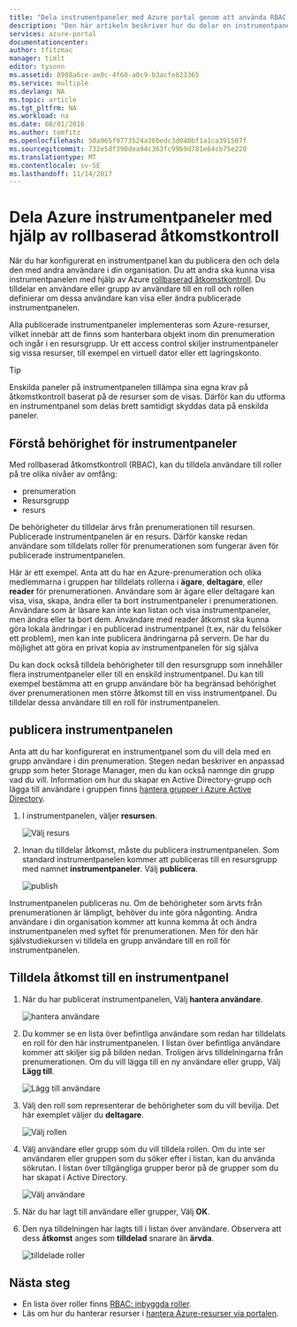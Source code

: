 ```yaml
---
title: "Dela instrumentpaneler med Azure portal genom att använda RBAC | Microsoft Docs"
description: "Den här artikeln beskriver hur du delar en instrumentpanel i Azure-portalen med hjälp av rollbaserad åtkomstkontroll."
services: azure-portal
documentationcenter: 
author: tfitzmac
manager: timlt
editor: tysonn
ms.assetid: 8908a6ce-ae0c-4f60-a0c9-b3acfe823365
ms.service: multiple
ms.devlang: NA
ms.topic: article
ms.tgt_pltfrm: NA
ms.workload: na
ms.date: 08/01/2016
ms.author: tomfitz
ms.openlocfilehash: 50a965f9773524a36bedc3d040bf1a1ca391507f
ms.sourcegitcommit: 732e5df390dea94c363fc99b9d781e64cb75e220
ms.translationtype: MT
ms.contentlocale: sv-SE
ms.lasthandoff: 11/14/2017
---
```

# <a name="share-azure-dashboards-by-using-role-based-access-control"></a>Dela Azure instrumentpaneler med hjälp av rollbaserad åtkomstkontroll
När du har konfigurerat en instrumentpanel kan du publicera den och dela den med andra användare i din organisation. Du att andra ska kunna visa instrumentpanelen med hjälp av Azure [rollbaserad åtkomstkontroll](../active-directory/role-based-access-control-configure.md). Du tilldelar en användare eller grupp av användare till en roll och rollen definierar om dessa användare kan visa eller ändra publicerade instrumentpanelen. 

Alla publicerade instrumentpaneler implementeras som Azure-resurser, vilket innebär att de finns som hanterbara objekt inom din prenumeration och ingår i en resursgrupp.  Ur ett access control skiljer instrumentpaneler sig vissa resurser, till exempel en virtuell dator eller ett lagringskonto.

> [!TIP]
> Enskilda paneler på instrumentpanelen tillämpa sina egna krav på åtkomstkontroll baserat på de resurser som de visas.  Därför kan du utforma en instrumentpanel som delas brett samtidigt skyddas data på enskilda paneler.
> 
> 

## <a name="understanding-access-control-for-dashboards"></a>Förstå behörighet för instrumentpaneler
Med rollbaserad åtkomstkontroll (RBAC), kan du tilldela användare till roller på tre olika nivåer av omfång:

* prenumeration
* Resursgrupp
* resurs

De behörigheter du tilldelar ärvs från prenumerationen till resursen. Publicerade instrumentpanelen är en resurs. Därför kanske redan användare som tilldelats roller för prenumerationen som fungerar även för publicerade instrumentpanelen. 

Här är ett exempel.  Anta att du har en Azure-prenumeration och olika medlemmarna i gruppen har tilldelats rollerna i **ägare**, **deltagare**, eller **reader** för prenumerationen. Användare som är ägare eller deltagare kan visa, visa, skapa, ändra eller ta bort instrumentpaneler i prenumerationen.  Användare som är läsare kan inte kan listan och visa instrumentpaneler, men ändra eller ta bort dem.  Användare med reader åtkomst ska kunna göra lokala ändringar i en publicerad instrumentpanel (t.ex, när du felsöker ett problem), men kan inte publicera ändringarna på servern.  De har du möjlighet att göra en privat kopia av instrumentpanelen för sig själva

Du kan dock också tilldela behörigheter till den resursgrupp som innehåller flera instrumentpaneler eller till en enskild instrumentpanel. Du kan till exempel bestämma att en grupp användare bör ha begränsad behörighet över prenumerationen men större åtkomst till en viss instrumentpanel. Du tilldelar dessa användare till en roll för instrumentpanelen. 

## <a name="publish-dashboard"></a>publicera instrumentpanelen
Anta att du har konfigurerat en instrumentpanel som du vill dela med en grupp användare i din prenumeration. Stegen nedan beskriver en anpassad grupp som heter Storage Manager, men du kan också namnge din grupp vad du vill. Information om hur du skapar en Active Directory-grupp och lägga till användare i gruppen finns [hantera grupper i Azure Active Directory](../active-directory/active-directory-groups-create-azure-portal.md).

1. I instrumentpanelen, väljer **resursen**.
   
     ![Välj resurs](./media/azure-portal-dashboard-share-access/select-share.png)
2. Innan du tilldelar åtkomst, måste du publicera instrumentpanelen. Som standard instrumentpanelen kommer att publiceras till en resursgrupp med namnet **instrumentpaneler**. Välj **publicera**.
   
     ![publish](./media/azure-portal-dashboard-share-access/publish.png)

Instrumentpanelen publiceras nu. Om de behörigheter som ärvts från prenumerationen är lämpligt, behöver du inte göra någonting. Andra användare i din organisation kommer att kunna komma åt och ändra instrumentpanelen med syftet för prenumerationen. Men för den här självstudiekursen vi tilldela en grupp användare till en roll för instrumentpanelen.

## <a name="assign-access-to-a-dashboard"></a>Tilldela åtkomst till en instrumentpanel
1. När du har publicerat instrumentpanelen, Välj **hantera användare**.
   
     ![hantera användare](./media/azure-portal-dashboard-share-access/manage-users.png)
2. Du kommer se en lista över befintliga användare som redan har tilldelats en roll för den här instrumentpanelen. I listan över befintliga användare kommer att skiljer sig på bilden nedan. Troligen ärvs tilldelningarna från prenumerationen. Om du vill lägga till en ny användare eller grupp, Välj **Lägg till**.
   
     ![Lägg till användare](./media/azure-portal-dashboard-share-access/existing-users.png)
3. Välj den roll som representerar de behörigheter som du vill bevilja. Det här exemplet väljer du **deltagare**.
   
     ![Välj rollen](./media/azure-portal-dashboard-share-access/select-role.png)
4. Välj användare eller grupp som du vill tilldela rollen. Om du inte ser användaren eller gruppen som du söker efter i listan, kan du använda sökrutan. I listan över tillgängliga grupper beror på de grupper som du har skapat i Active Directory.
   
     ![Välj användare](./media/azure-portal-dashboard-share-access/select-user.png) 
5. När du har lagt till användare eller grupper, Välj **OK**. 
6. Den nya tilldelningen har lagts till i listan över användare. Observera att dess **åtkomst** anges som **tilldelad** snarare än **ärvda**.
   
     ![tilldelade roller](./media/azure-portal-dashboard-share-access/assigned-roles.png)

## <a name="next-steps"></a>Nästa steg
* En lista över roller finns [RBAC: inbyggda roller](../active-directory/role-based-access-built-in-roles.md).
* Läs om hur du hanterar resurser i [hantera Azure-resurser via portalen](resource-group-portal.md).

